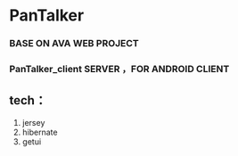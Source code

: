 # PanTalker

### BASE ON AVA WEB PROJECT
### PanTalker_client SERVER ，FOR ANDROID CLIENT 


## tech：
1. jersey
2. hibernate 
3. getui

